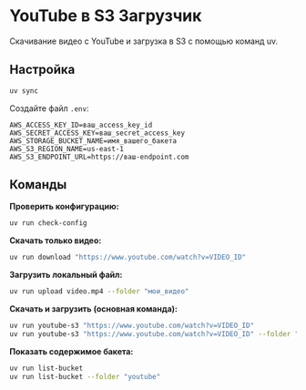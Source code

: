 # YouTube в S3 Загрузчик
Скачивание видео с YouTube и загрузка в S3 с помощью команд uv.

## Настройка
```bash
uv sync
```

Создайте файл `.env`:
```env
AWS_ACCESS_KEY_ID=ваш_access_key_id
AWS_SECRET_ACCESS_KEY=ваш_secret_access_key
AWS_STORAGE_BUCKET_NAME=имя_вашего_бакета
AWS_S3_REGION_NAME=us-east-1
AWS_S3_ENDPOINT_URL=https://ваш-endpoint.com
```

## Команды

**Проверить конфигурацию:**
```bash
uv run check-config
```

**Скачать только видео:**
```bash
uv run download "https://www.youtube.com/watch?v=VIDEO_ID"
```

**Загрузить локальный файл:**
```bash
uv run upload video.mp4 --folder "мои_видео"
```

**Скачать и загрузить (основная команда):**
```bash
uv run youtube-s3 "https://www.youtube.com/watch?v=VIDEO_ID"
uv run youtube-s3 "https://www.youtube.com/watch?v=VIDEO_ID" --folder "мои_видео"
```

**Показать содержимое бакета:**
```bash
uv run list-bucket
uv run list-bucket --folder "youtube"
```
